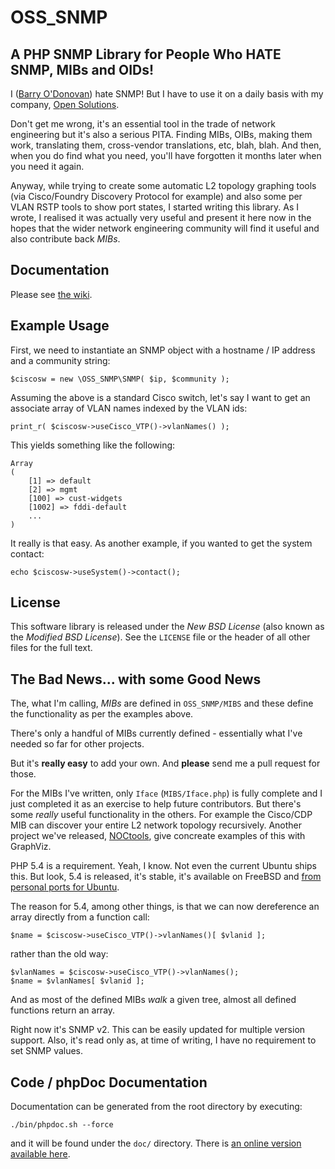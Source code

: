 OSS_SNMP
========

A PHP SNMP Library for People Who HATE SNMP, MIBs and OIDs!
------------------------------------------------------------

I ([Barry O'Donovan](http://www.barryodonovan.com/)) hate SNMP! But I have
to use it on a daily basis with my company, [Open
Solutions](http://www.opensolutions.ie/).

Don't get me wrong, it's an essential tool in the trade of network engineering
but it's also a serious PITA. Finding MIBs, OIBs, making them work, translating
them, cross-vendor translations, etc, blah, blah. And then, when you do find what
you need, you'll have forgotten it months later when you need it again.

Anyway, while trying to create some automatic L2 topology graphing tools
(via Cisco/Foundry Discovery Protocol for example) and also some per VLAN
RSTP tools to show port states, I started writing this library. As I wrote, I
realised it was actually very useful and present it here now in the hopes
that the wider network engineering community will find it useful and also
contribute back *MIBs*.


Documentation
-------------

Please see [the wiki](https://github.com/opensolutions/OSS_SNMP/wiki).

Example Usage
-------------

First, we need to instantiate an SNMP object with a hostname / IP address and
a community string:

    $ciscosw = new \OSS_SNMP\SNMP( $ip, $community );

Assuming the above is a standard Cisco switch, let's say I want to get an
associate array of VLAN names indexed by the VLAN ids:

    print_r( $ciscosw->useCisco_VTP()->vlanNames() );

This yields something like the following:

    Array
    (
        [1] => default
        [2] => mgmt
        [100] => cust-widgets
        [1002] => fddi-default
        ...
    )

It really is that easy. As another example, if you wanted to get the system contact:

    echo $ciscosw->useSystem()->contact();


License
-------

This software library is released under the *New BSD License* (also known as the
*Modified BSD License*). See the `LICENSE` file or the header of all other files
for the full text.


The Bad News... with some Good News
------------------------------------

The, what I'm calling, *MIBs* are defined in `OSS_SNMP/MIBS` and these define the functionality as per the examples above.

There's only a handful of MIBs currently defined - essentially what I've needed so far for other projects.

But it's **really easy** to add your own. And **please** send me a pull request for those.

For the MIBs I've written, only `Iface` (`MIBS/Iface.php`) is fully complete and I
just completed it as an exercise to help future contributors. But there's some *really* useful
functionality in the others. For example the Cisco/CDP MIB can discover your entire L2 network
topology recursively. Another project we've released, [NOCtools](https://github.com/opensolutions/NOCtools/wiki), 
give concreate examples of this with GraphViz.

PHP 5.4 is a requirement. Yeah, I know. Not even the current Ubuntu ships this. But
look, 5.4 is released, it's stable, it's available on FreeBSD and
[from personal ports for Ubuntu](http://www.barryodonovan.com/index.php/2012/05/22/ubuntu-12-04-precise-pangolin-and-php-5-4-again).

The reason for 5.4, among other things, is that we can now dereference an array directly from a function call:

    $name = $ciscosw->useCisco_VTP()->vlanNames()[ $vlanid ];

rather than the old way:

    $vlanNames = $ciscosw->useCisco_VTP()->vlanNames();
    $name = $vlanNames[ $vlanid ];

And as most of the defined MIBs *walk* a given tree, almost all defined functions return an array.

Right now it's SNMP v2. This can be easily updated for multiple version support. Also, it's read only
as, at time of writing, I have no requirement to set SNMP values.


Code / phpDoc Documentation
---------------------------

Documentation can be generated from the root directory by executing:

    ./bin/phpdoc.sh --force

and it will be found under the `doc/` directory. There is
[an online version available here](http://opensolutions.github.com/OSS_SNMP/doc/).

